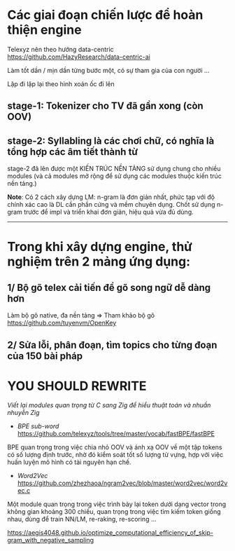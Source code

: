# Các giai đoạn chiến lược để hoàn thiện engine

Telexyz nên theo hướng data-centric https://github.com/HazyResearch/data-centric-ai

Làm tốt dần / mịn dần từng bước một, có sự tham gia của con người ...

Lặp đi lặp lại theo hình xoán ốc đi lên


## stage-1: Tokenizer cho TV đã gần xong (còn OOV)

## stage-2: Syllabling là các chơi chữ, có nghĩa là tổng hợp các âm tiết thành từ
stage-2 đã lên được một KIẾN TRÚC NỀN TẢNG sử dụng chung cho nhiều modules (và cả modules mở rộng để sử dụng các modules thuộc kiến trúc nền tảng.)


__Note__: Có 2 cách xây dựng LM: n-gram là đơn giản nhất, phức tạp với độ chính xác cao là DL cần phần cứng và mềm chuyên dụng. Chốt sử dụng n-gram trước để impl và triển khai đơn giản, hiệu quả vừa đủ dùng.

- - -

# Trong khi xây dựng engine, thử nghiệm trên 2 mảng ứng dụng:


## 1/ Bộ gõ telex cải tiến để gõ song ngữ dễ dàng hơn

Làm bộ gõ native, đa nền tảng
=> Tham khảo bộ gõ https://github.com/tuyenvm/OpenKey

## 2/ Sửa lỗi, phân đoạn, tìm topics cho từng đoạn của 150 bài pháp


# YOU SHOULD REWRITE

_Viết lại modules quan trọng từ C sang Zig để hiểu thuật toán và nhuần nhuyễn Zig_

* _BPE sub-word_ https://github.com/telexyz/tools/tree/master/vocab/fastBPE/fastBPE

BPE quan trọng trong việc chia nhỏ OOV và ánh xạ OOV về một tập tokens có số lượng định trước, nhờ đó kiểm soát tốt số lượng từ vựng, hợp với việc huấn luyện mô hình có tài nguyên hạn chế.

* _Word2Vec_ https://github.com/zhezhaoa/ngram2vec/blob/master/word2vec/word2vec.c

Một module quan trọng trong việc trình bày lại token dưới dạng vector trong không gian khoảng 300 chiều, quan trọng trong việc tìm kiếm token giống nhau, dùng để train NN/LM, re-raking, re-scoring ...

https://aegis4048.github.io/optimize_computational_efficiency_of_skip-gram_with_negative_sampling